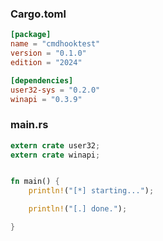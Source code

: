 ### Cargo.toml
~~~toml
[package]
name = "cmdhooktest"
version = "0.1.0"
edition = "2024"

[dependencies]
user32-sys = "0.2.0"
winapi = "0.3.9"
~~~

### main.rs
~~~rust
extern crate user32;
extern crate winapi;


fn main() {
    println!("[*] starting...");

    println!("[.] done.");

}
~~~
